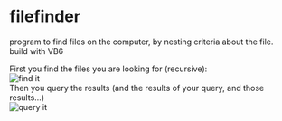 # filefinder
program to find files on the computer, by nesting criteria about the file. <br>
build with VB6

First you find the files you are looking for (recursive):<br>
![find it](https://user-images.githubusercontent.com/6786386/46209500-4ea2bc80-c32e-11e8-8a71-f44ee1a489e3.png)<br>
Then you query the results (and the results of your query, and those results...)<br>
![query it](https://user-images.githubusercontent.com/6786386/46209564-772ab680-c32e-11e8-9495-4380a767e483.png)
